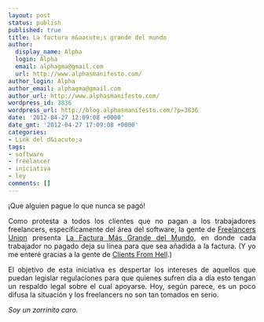 ```yaml
---
layout: post
status: publish
published: true
title: La factura m&aacute;s grande del mundo
author:
  display_name: Alpha
  login: Alpha
  email: alphagma@gmail.com
  url: http://www.alphasmanifesto.com/
author_login: Alpha
author_email: alphagma@gmail.com
author_url: http://www.alphasmanifesto.com/
wordpress_id: 3836
wordpress_url: http://blog.alphasmanifesto.com/?p=3836
date: '2012-04-27 12:09:08 +0000'
date_gmt: '2012-04-27 17:09:08 +0000'
categories:
- Link del d&iacute;a
tags:
- software
- freelancer
- iniciativa
- ley
comments: []
---
```

¡Que alguien pague lo que nunca se pagó!

<p style="text-align: justify;">Como protesta a todos los clientes que no pagan a los trabajadores freelancers, espec&iacute;ficamente del &aacute;rea del software, la gente de <a href="http://www.freelancersunion.org/">Freelancers Union</a> presenta <a href="http://www.worldslongestinvoice.com/">La Factura M&aacute;s Grande del Mundo</a>, en donde cada trabajador no pagado deja su l&iacute;nea para que sea a&ntilde;adida a la factura. (Y yo me enter&eacute; gracias a la gente de <a href="http://clientsfromhell.net/post/21854275582/join-the-launch-of-the-worlds-longest-invoice">Clients From Hell</a>.)</p>
<p style="text-align: justify;">El objetivo de esta iniciativa es despertar los intereses de aquellos que puedan legislar regulaciones para que quienes sufren d&iacute;a a d&iacute;a esto tengan un respaldo legal sobre el cual apoyarse. Hoy, seg&uacute;n parece, es un poco difusa la situaci&oacute;n y los freelancers no son tan tomados en serio.</p>
<p style="text-align: justify;"><em>Soy un zorrinito caro.</em></p>
